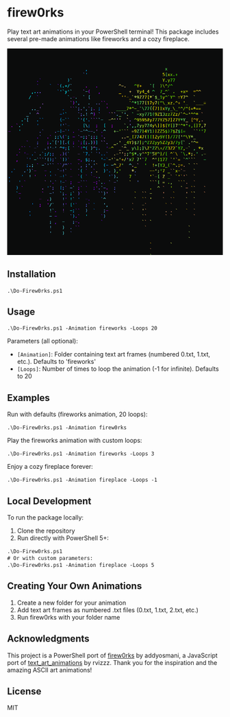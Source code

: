 # firew0rks

Play text art animations in your PowerShell terminal! This package includes several pre-made animations like fireworks and a cozy fireplace.

![Animation](./img/Animation.gif)

## Installation

``` pwsh
.\Do-Firew0rks.ps1
```

## Usage

```pwsh
.\Do-Firew0rks.ps1 -Animation fireworks -Loops 20
```

Parameters (all optional):
- `[Animation]`: Folder containing text art frames (numbered 0.txt, 1.txt, etc.). Defaults to 'fireworks'
- `[Loops]`: Number of times to loop the animation (-1 for infinite). Defaults to 20

## Examples

Run with defaults (fireworks animation, 20 loops):

```pwsh
.\Do-Firew0rks.ps1 -Animation firew0rks
```

Play the fireworks animation with custom loops:

```pwsh
.\Do-Firew0rks.ps1 -Animation fireworks -Loops 3
```

Enjoy a cozy fireplace forever:

```pwsh
.\Do-Firew0rks.ps1 -Animation fireplace -Loops -1
```

## Local Development

To run the package locally:

1. Clone the repository
2. Run directly with PowerShell 5+:

``` pwsh
.\Do-Firew0rks.ps1
# Or with custom parameters:
.\Do-Firew0rks.ps1 -Animation fireplace -Loops 5
```

## Creating Your Own Animations

1. Create a new folder for your animation
2. Add text art frames as numbered .txt files (0.txt, 1.txt, 2.txt, etc.)
3. Run firew0rks with your folder name

## Acknowledgments

This project is a PowerShell port of [firew0rks](https://github.com/addyosmani/firew0rks) by addyosmani, a JavaScript port of [text_art_animations](https://github.com/rvizzz/text_art_animations) by rvizzz. Thank you for the inspiration and the amazing ASCII art animations!

## License

MIT
